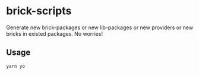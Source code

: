 # brick-scripts

Generate new brick-packages or new lib-packages or new providers or new bricks in existed packages. No worries!

## Usage

`yarn yo`
